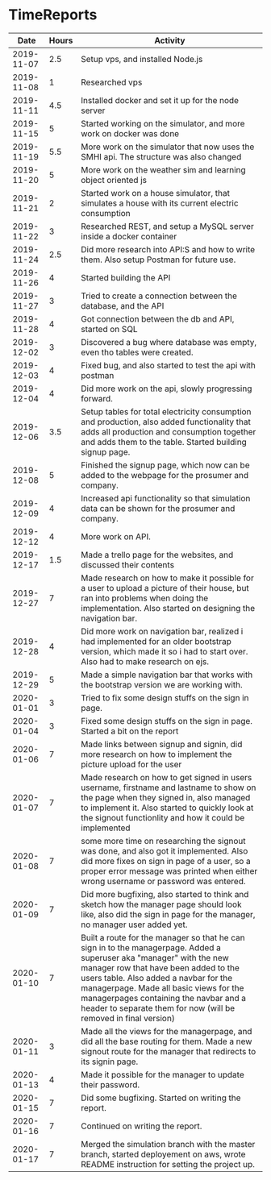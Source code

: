 # TimeReports
| Date  |      Hours    | Activity                                       |
| ----------- | ------- |------------------------------------------------
| 2019-11-07  | 2.5       | Setup vps, and installed Node.js                |
| 2019-11-08  | 1       | Researched vps                 |
| 2019-11-11  | 4.5       | Installed docker and set it up for the node server  |
| 2019-11-15  | 5       | Started working on the simulator, and more work on docker was done |
| 2019-11-19  | 5.5       | More work on the simulator that now uses the SMHI api. The structure was also changed |
| 2019-11-20  | 5       | More work on the weather sim and learning object oriented js |
| 2019-11-21  | 2       | Started work on a house simulator, that simulates a house with its current electric consumption |
| 2019-11-22  | 3       | Researched REST, and setup a MySQL server inside a docker container |
| 2019-11-24  | 2.5       | Did more research into API:S and how to write them. Also setup Postman for future use. |
| 2019-11-26  | 4       | Started building the API |
| 2019-11-27  | 3       | Tried to create a connection between the database, and the API |
| 2019-11-28  | 4       | Got connection between the db and API, started on SQL |
| 2019-12-02  | 3       | Discovered a bug where database was empty, even tho tables were created.  |
| 2019-12-03  | 4       | Fixed bug, and also started to test the api with postman |
| 2019-12-04  | 4       | Did more work on the api, slowly progressing forward. |
| 2019-12-06  | 3.5       | Setup tables for total electricity consumption and production, also added functionality that adds all production and consumption together and adds them to the table. Started building signup page. |
| 2019-12-08  | 5       | Finished the signup page, which now can be added to the webpage for the prosumer and company. |
| 2019-12-09  | 4       | Increased api functionality so that simulation data can be shown for the prosumer and company. |
| 2019-12-12  | 4       | More work on API. |
| 2019-12-17  | 1.5       | Made a trello page for the websites, and discussed their contents|
| 2019-12-27  | 7       | Made research on how to make it possible for a user to upload a picture of their house, but ran into problems when doing the implementation. Also started on designing the navigation bar. |
| 2019-12-28  | 4       | Did more work on navigation bar, realized i had implemented for an older bootstrap version, which made it so i had to start over. Also had to make research on ejs. |
| 2019-12-29  | 5       | Made a simple navigation bar that works with the bootstrap version we are working with. |
| 2020-01-01  | 3       | Tried to fix some design stuffs on the sign in page. |
| 2020-01-04  | 3       | Fixed some design stuffs on the sign in page. Started a bit on the report|
| 2020-01-06  | 7       | Made links between signup and signin, did more research on how to implement the picture upload for the user|
| 2020-01-07  | 7       | Made research on how to get signed in users username, firstname and lastname to show on the page when they signed in, also managed to implement it. Also started to quickly look at the signout functionlity and how it could be implemented  |
| 2020-01-08  | 7       | some more time on researching the signout was done, and also got it implemented. Also did more fixes on sign in page of a user, so a proper error message was printed when either wrong username or password was entered.|
| 2020-01-09  | 7       | Did more bugfixing, also started to think and sketch how the manager page should look like, also did the sign in page for the manager, no manager user added yet.|
| 2020-01-10  | 7       | Built a route for the manager so that he can sign in to the managerpage. Added a superuser aka "manager" with the new manager row that have been added to the users table. Also added a navbar for the managerpage. Made all basic views for the managerpages containing the navbar and a header to separate them for now (will be removed in final version) |
| 2020-01-11  | 3       | Made all the views for the managerpage, and did all the base routing for them. Made a new signout route for the manager that redirects to its signin page.|
| 2020-01-13  | 4       | Made it possible for the manager to update their password.|
| 2020-01-15  | 7       | Did some bugfixing. Started on writing the report.|
| 2020-01-16  | 7       | Continued on writing the report.|
| 2020-01-17  | 7       | Merged the simulation branch with the master branch, started deployement on aws, wrote README instruction for setting the project up.|
